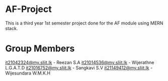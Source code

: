 # AF-Project
This is a third year 1st semester project done for the AF module using MERN stack.

# Group Members
it21042324@my.sliit.lk - Reezan S.A
it21014536@my.sliit.lk - Wijerathne L.G.A.T.D
it21016752@my.sliit.lk - Sangkavi S.V
it21149412@my.sliit.lk - Wijesundara W.M.K.H
